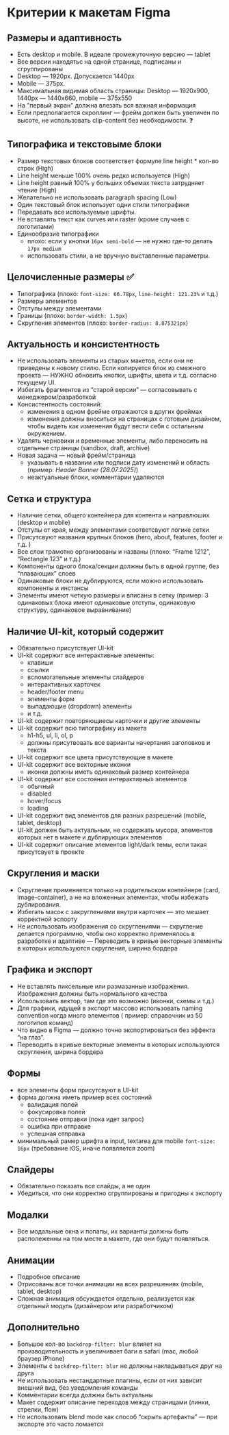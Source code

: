 # Критерии к макетам Figma


## Размеры и адаптивность

- Есть desktop и mobile. В идеале промежуточную версию — tablet
- Все версии находятьс на одной странице, подписаны и сгруппированы
- Desktop — 1920px. Допускается 1440px
- Mobile — 375px.
- Максимальная видимая область страницы: Desktop — 1920х900, 1440px — 1440x660, mobile — 375х550
- На "первый экран" должна влезать вся важная информация
- Если предполагается скроллинг — фрейм должен быть увеличен по высоте, не использовать clip-content без необходимости. ❓



## Типографика и текстовыме блоки

- Размер текстовых блоков соответствет формуле line height * кол-во строк (High)
- Line height меньше 100% очень редко используется (High)
- Line height равный 100% у больших объемах текста затрудняет чтение (High)
- Желательно не использовать paragraph spacing (Low)
- Один текстовый блок использует одни стили типографики
- Передавать все используемые шрифты. 
- Не вставлять текст как curves или raster (кроме случаев с логотипами)
- Единообразие типографики 
  - плохо: если у кнопки `16px semi-bold` — не нужно где-то делать `17px medium`
  - использовать стили, а не вручную выставленные параметры.



## Целочисленные размеры ✅

- Типографика (плохо: `font-size: 66.78px`, `line-height: 121.23%` и т.д.)
- Размеры элементов
- Отступы между элементами
- Границы (плохо: `border-width: 1.5px`)
- Скругления элементов (плохо: `border-radius: 8.875321px`)



## Актуальность и консистентность

- Не использовать элементы из старых макетов, если они не приведены к новому стилю. Если копируется блок из смежного проекта — НУЖНО обновить кнопки, шрифты, цвета и т.д. согласно текущему UI.
- Избегать фрагментов из “старой версии” — согласовывать с менеджером/разработкой
- Консистентность состояний:
  - изменения в одном фрейме отражаются в других фреймах
  - изменения должны вноситься на страницах с готовым дизайном, чтобы видеть как изменения будут вести себя с остальным окружением.
- Удалять черновики и временные элементы, либо переносить на отдельные страницы (sandbox, draft, archive)
- Новая задача — новый фрейм/страница
  - указывать в названии или подписи дату изменений и область (пример: _Header Banner (28.07.2025)_)
  - неактуальные блоки, комментарии удаляются



## Сетка и структура

- Наличие сетки, общего контейнера для контента и направлюших (desktop и mobile)
- Отступы от края, между элементами соответсвуют логике сетки
- Присутсвуют названия крупных блоков (hero, about, features, footer и т.д. )
- Все слои грамотно организованы и названы (плохо: “Frame 1212”, “Rectangle 123” и т.д.)
- Компоненты одного блока/секции должны быть в одной группе, без “плавающих” слоев
- Одинаковые блоки не дублируются, если можно использовать компоненты и инстансы
- Элементы имеют четкую размеры и вписаны в сетку (пример: 3 одинаковых блока имеют одинаковые отступы, одинаковую структуру, одинаковое выравнивание)



## Наличие UI-kit, который содержит

- Обязательно присутствует UI-kit
- UI-kit содержит все интерактивные элементы:
  - клавиши
  - ссылки
  - вспомогательные элементы слайдеров
  - интерактивных карточек
  - header/footer menu
  - элементы форм
  - выпадающие (dropdown) элементы
  - и т.д.
- UI-kit содержит повторяющиесы карточки и другие элементы
- UI-kit содержит всю типографику из макета
  - h1-h5, ul, li, ol, p
  - должны присутвовать все варианты начертания заголовков и текста
- UI-kit содержит все цвета присутствующие в макете 
- UI-kit содержит все векторные иконки
  - иконки должны иметь одинаковый размер контейнера
- UI-kit содержит все состояния интерактивных элементов
  - обычный
  - disabled
  - hover/focus
  - loading
- UI-kit содержит вид элементов для разных разрешений (mobile, tablet, desktop)
- UI-kit должен быть актуальным, не содержать мусора, элементов которых нет в макете и дублирующих элементов
- UI-kit содержит описание элементов light/dark темы, если такая присутсвует в проекте


## Скругления и маски

- Скругление применяется только на родительском контейнере (card, image-container), а не на вложенных элементах, чтобы избежать дублирования.
- Избегать масок с закруглениями внутри карточек — это мешает корректной эспорту
- Не использовать изображения со скруглениями — скругление делается программно, чтобы оно корректно применялось в разработке и адаптиве
— Переводить в кривые векторные элементы в которых используются скругления, ширина бордера

## Графика и экспорт

- Не вставлять пиксельные или размазанные изображения. Изображения должны быть нормального качества
- Использовать вектор, там где это возможно (иконки, схемы и т.д.)
- Для графики, идущей в экспорт массово использовать naming convention когда много элементов ( пример: справочник из 50 логотипов команд)
- Что видно в Figma — должно точно экспортироваться без эффекта “на глаз”.
- Переводить в кривые векторные элементы в которых используются скругления, ширина бордера



## Формы

- все элементы форм присутсвуют в UI-kit
- форма должна иметь пример всех состояний
  - валидация полей
  - фокусировка полей
  - состояние отправки (пока идет запрос)
  - ошибка при отправке
  - успешная отправка
- минимальный рамер шрифта в input, textarea для mobile `font-size: 16px` (требование iOS, иначе появляется zoom)



## Слайдеры

- Обязательно показать все слайды, а не один
- Убедиться, что они корректно сгруппированы и пригодны к экспорту



## Модалки

- Все модальные окна и попапы, их варианты должны быть располеженны на том месте в макете, где они будут появляться.



## Анимации

- Подробное описание
- Отрисованы все точки анимации на всех разрешениях (mobile, tablet, desktop)
- Сложная анимация обсуждается отдельно, реализуется как отдельный модуль (дизайнером или разработчиком)



## Дополнительно

- Большое кол-во `backdrop-filter: blur` влияет на производительность и увеличивает баги в safari (mac, любой браузер iPhone)
- Элементы с `backdrop-filter: blur` не должны накладываться друг на друга
- Не использовать нестандартные плагины, если от них зависит внешний вид, без уведомления команды
- Комментарии всегда должны быть актуальны
- Макет содержит описание переходов между страницами (линки, стрелки, flow)
- Не использовать blend mode как способ “скрыть артефакты” — при экспорте это часто ломается

